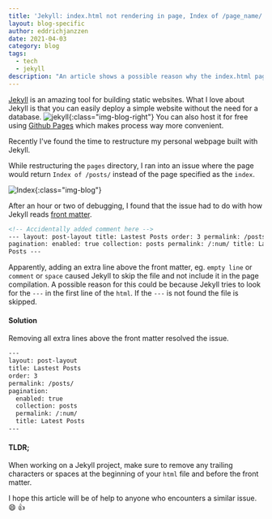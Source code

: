 ```yaml
---
title: 'Jekyll: index.html not rendering in page, Index of /page_name/'
layout: blog-specific
author: eddrichjanzzen
date: 2021-04-03
category: blog
tags:
  - tech
  - jekyll
description: "An article shows a possible reason why the index.html page in jekyll isn't rendered"
---
```


[Jekyll](https://jekyllrb.com/) is an amazing tool for building static websites. What I love about Jekyll is that you can easily deploy a simple website without the need for a database. ![jekyll](/assets/images/blog/jekyll.png){:class="img-blog-right"} You can also host it for free using [Github Pages](https://pages.github.com/) which makes process way more convenient.

Recently I've found the time to restructure my personal webpage built with Jekyll.

While restructuring the `pages` directory, I ran into an issue where the page would return `Index of /posts/` instead of the page specified as the `index`.

![Index](/assets/images/blog/index-of-posts.png){:class="img-blog"}

After an hour or two of debugging, I found that the issue had to do with how Jekyll reads [front matter](https://jekyllrb.com/docs/front-matter/).

```html
<!-- Accidentally added comment here -->
--- layout: post-layout title: Lastest Posts order: 3 permalink: /posts/
pagination: enabled: true collection: posts permalink: /:num/ title: Latest
Posts ---
```

Apparently, adding an extra line above the front matter, eg. `empty line` or `comment` or `space` caused Jekyll to skip the file and not include it in the page compilation. A possible reason for this could be because Jekyll tries to look for the `---` in the first line of the `html`. If the `---` is not found the file is skipped.

#### Solution

Removing all extra lines above the front matter resolved the issue.

```html
---
layout: post-layout
title: Lastest Posts
order: 3
permalink: /posts/
pagination:
  enabled: true
  collection: posts
  permalink: /:num/
  title: Latest Posts
---
```

#### TLDR;

When working on a Jekyll project, make sure to remove any trailing characters or spaces at the beginning of your `html` file and before the front matter.

I hope this article will be of help to anyone who encounters a similar issue. :smile: :thumbsup:
